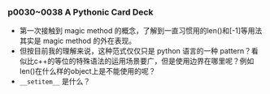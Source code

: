 ### p0030~0038 A Pythonic Card Deck

 - 第一次接触到 magic method 的概念，了解到一直习惯用的len()和\[-1\]等用法其实是 magic method 的外在表现。
 - 但按目前我的理解来说，这种范式仅仅只是 python 语言的一种 pattern？看似比c++的等位的特殊语法的运用场景要广，但是使用边界在哪里呢？例如len()在什么样的object上是不能使用的呢？
 - `__setitem__` 是什么？
